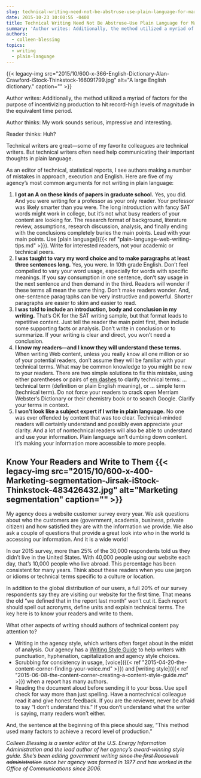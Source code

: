 ```yaml
---
slug: technical-writing-need-not-be-abstruse-use-plain-language-for-maximum-impact
date: 2015-10-23 10:00:55 -0400
title: Technical Writing Need Not Be Abstruse—Use Plain Language for Maximum Impact
summary: 'Author writes: Additionally, the method utilized a myriad of factors for the purpose of incentivizing production to hit record-high levels of magnitude in the equivalent time period. Author thinks: My work sounds serious, impressive and interesting. Reader thinks: Huh? Technical writers are great&mdash;some of my favorite colleagues are technical writers. But technical writers often need'
authors:
  - colleen-blessing
topics:
  - writing
  - plain-language
---
```


{{< legacy-img src="2015/10/600-x-366-English-Dictionary-Alan-Crawford-iStock-Thinkstock-166091799.jpg" alt="A large English dictionary." caption="" >}} 

Author writes: Additionally, the method utilized a myriad of factors for the purpose of incentivizing production to hit record-high levels of magnitude in the equivalent time period.

Author thinks: My work sounds serious, impressive and interesting.

Reader thinks: Huh?

Technical writers are great—some of my favorite colleagues are technical writers. But technical writers often need help communicating their important thoughts in plain language.

As an editor of technical, statistical reports, I see authors making a number of mistakes in approach, execution and English. Here are five of my agency’s most common arguments for not writing in plain language:

  1. **I got an A on these kinds of papers in graduate school.** Yes, you did. And you were writing for a professor as your only reader. Your professor was likely smarter than you were. The long introduction with fancy SAT words might work in college, but it’s not what busy readers of your content are looking for. The research format of background, literature review, assumptions, research discussion, analysis, and finally ending with the conclusions completely buries the main points. Lead with your main points. Use [plain language]({{< ref "plain-language-web-writing-tips.md" >}}). Write for interested readers, not your academic or technical peers.
  2. **I was taught to vary my word choice and to make paragraphs at least three sentences long.** Yes, you were. In 10th grade English. Don’t feel compelled to vary your word usage, especially for words with specific meanings. If you say consumption in one sentence, don’t say usage in the next sentence and then demand in the third. Readers will wonder if these terms all mean the same thing. Don’t make readers wonder. And, one-sentence paragraphs can be very instructive and powerful. Shorter paragraphs are easier to skim and easier to read.
  3. **I was told to include an introduction, body and conclusion in my writing.** That’s OK for the SAT writing sample, but that format leads to repetitive content. Just tell the reader the main point first, then include some supporting facts or analysis. Don’t write in conclusion or to summarize. If your writing is clear and direct, you won’t need a conclusion.
  4. **I know my readers—and I know they will understand these terms.** When writing Web content, unless you really know all one million or so of your potential readers, don’t assume they will be familiar with your technical terms. What may be common knowledge to you might be new to your readers. There are two simple solutions to fix this mistake, using either parentheses or pairs of [em dashes](http://grammarist.com/grammar/emdash/) to clarify technical terms: … technical term (definition or plain English meaning), or … simple term (technical term). Do not force your readers to crack open Merriam Webster’s Dictionary or their chemistry book or to search Google. Clarify your terms in context.
  5. **I won’t look like a subject expert if I write in plain language.** No one was ever offended by content that was too clear. Technical-minded readers will certainly understand and possibly even appreciate your clarity. And a lot of nontechnical readers will also be able to understand and use your information. Plain language isn’t dumbing down content. It’s making your information more accessible to more people.

## Know Your Readers and Write to Them {{< legacy-img src="2015/10/600-x-400-Marketing-segmentation-Jirsak-iStock-Thinkstock-483426432.jpg" alt="Marketing segmentation" caption="" >}} 

My agency does a website customer survey every year. We ask questions about who the customers are (government, academia, business, private citizen) and how satisfied they are with the information we provide. We also ask a couple of questions that provide a great look into who in the world is accessing our information. And it is a wide world!

In our 2015 survey, more than 25% of the 30,000 respondents told us they didn’t live in the United States. With 40,000 people using our website each day, that’s 10,000 people who live abroad. This percentage has been consistent for many years. Think about these readers when you use jargon or idioms or technical terms specific to a culture or location.

In addition to the global distribution of our users, a full 20% of our survey respondents say they are visiting our website for the first time. That means the old “we defined that in the report last month” won’t cut it. Each report should spell out acronyms, define units and explain technical terms. The key here is to know your readers and write to them.

What other aspects of writing should authors of technical content pay attention to?

  * Writing in the agency style, which writers often forget about in the midst of analysis. Our agency has a [Writing Style Guide](http://www.eia.gov/about/eiawritingstyleguide.pdf) to help writers with punctuation, hyphenation, capitalization and agency style choices.
  * Scrubbing for consistency in usage, [voice]({{< ref "2015-04-20-the-content-corner-finding-your-voice.md" >}}) and [writing style]({{< ref "2015-06-08-the-content-corner-creating-a-content-style-guide.md" >}}) when a report has many authors.
  * Reading the document aloud before sending it to your boss. Use spell check for way more than just spelling. Have a nontechnical colleague read it and give honest feedback. If you are the reviewer, never be afraid to say “I don’t understand this.” If you don’t understand what the writer is saying, many readers won’t either.

And, the sentence at the beginning of this piece should say, “This method used many factors to achieve a record level of production.”

 

_Colleen Blessing is a senior editor at the U.S. Energy Information Administration and the lead author of her agency’s award-winning style guide. She’s been editing government writing <del>since the first Roosevelt administration</del> since her agency was formed in 1977 and has worked in the Office of Communications since 2006._